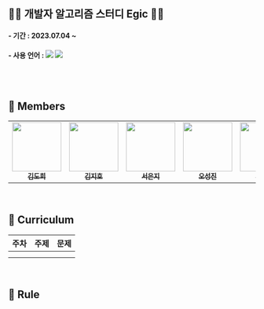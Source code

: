 ## 👩‍💻 개발자 알고리즘 스터디 Egic 👨‍💻
#### - 기간 : 2023.07.04 ~
#### - 사용 언어 : <img  src="https://img.shields.io/badge/Java-007396?style=flat-square&logo=Java&logoColor=white"/> <img  src="https://img.shields.io/badge/Python-3670A0?style=flat-square&logo=Python&logoColor=ffdd54"/>

<br/>
<br/>

## 📍 Members
<table>
  <tr>
    <td align="center"><a href="https://github.com/ZIHOKIM"><img src="" width="100px;" alt=""/><br /><img src="" widt="100px"><br /><sub><b>김도희</b></sub></a><br /></td>    
    <td align="center"><a href="https://github.com/ehgml0805"><img src="" width="100px;" alt=""/><br /><img src="" widt="100px"><br /><sub><b>김지호</b></sub></a><br /></td>
    <td align="center"><a href="https://github.com/luckhunger"><img src="" width="100px;" alt=""/><br /><img src="" widt="100px"><br /><sub><b>서은지</b></sub></a><br /></td>
    <td align="center"><a href="https://github.com/TTstream"><img src="" width="100px;" alt=""/><br /><img src="" widt="100px"><br /><sub><b>오성진</b></sub></a><br /></td>
    <td align="center"><a href="https://github.com/ChoiJaeDuk"><img src="" width="100px;" alt=""/><br /><img src="" widt="100px"><br /><sub><b>최재덕</b></sub></a><br /></td>     
  </tr>
</table>

<br/>

## 📍 Curriculum

| 주차 |         주제          |                             문제                             |
| ---- | --------------------- | ------------------------------------------------------------ |
|      |                       |                                                              |
|      |                       |                                                              |

<br/>

## 📍 Rule

